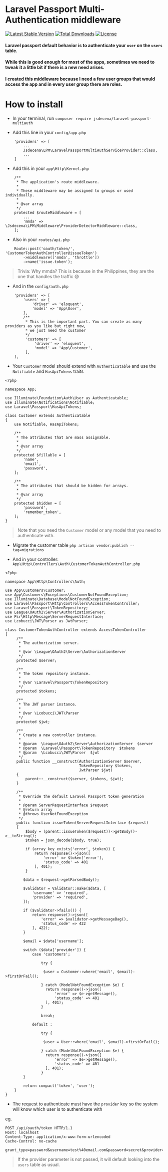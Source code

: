 # Laravel Passport Multi-Authentication middleware

[![Latest Stable Version](https://poser.pugx.org/jsdecena/laravel-passport-multiauth/v/stable)](https://packagist.org/packages/jsdecena/laravel-passport-multiauth)
[![Total Downloads](https://poser.pugx.org/jsdecena/laravel-passport-multiauth/downloads)](https://packagist.org/packages/jsdecena/laravel-passport-multiauth)
[![License](https://poser.pugx.org/jsdecena/laravel-passport-multiauth/license)](https://packagist.org/packages/jsdecena/laravel-passport-multiauth)

#### Laravel passport default behavior is to authenticate your `user` on the `users` table. 
#### While this is good enough for most of the apps, sometimes we need to tweak it a little bit if there is a new need arises.
#### I created this middleware because I need a few user groups that would access the app and in every user group there are roles.

# How to install

- In your terminal, run `composer require jsdecena/laravel-passport-multiauth`

- Add this line in your `config/app.php`

```
	'providers' => [
	    ...
	    Jsdecena\LPM\LaravelPassportMultiAuthServiceProvider::class,
	    ...
	]
```

- Add this in your `app\Http\Kernel.php`

```
    /**
     * The application's route middleware.
     *
     * These middleware may be assigned to groups or used individually.
     *
     * @var array
     */
    protected $routeMiddleware = [
        ...
        'mmda' => \Jsdecena\LPM\Middleware\ProviderDetectorMiddleware::class,
    ];
```

- Also in your `routes/api.php`

```
    Route::post('oauth/token/', 'CustomerTokenAuthController@issueToken')
        ->middleware(['mmda', 'throttle'])
        ->name('issue.token');
```

> Trivia: Why mmda? This is because in the Philippines, they are the one that handles the traffic :sweat_smile: 

- And in the `config/auth.php`

```
    'providers' => [
        'users' => [
            'driver' => 'eloquent',
            'model' => 'App\User',
        ],
        /**
         * This is the important part. You can create as many providers as you like but right now, 
         * we just need the customer
         */
         'customers' => [
             'driver' => 'eloquent',
             'model' => 'App\Customer',
         ],
    ],
```

- Your `Customer` model should extend with `Authenticatable` and use the `Notifiable` and `HasApiTokens` traits

```
<?php

namespace App;

use Illuminate\Foundation\Auth\User as Authenticatable;
use Illuminate\Notifications\Notifiable;
use Laravel\Passport\HasApiTokens;

class Customer extends Authenticatable
{
    use Notifiable, HasApiTokens;

    /**
     * The attributes that are mass assignable.
     *
     * @var array
     */
    protected $fillable = [
        'name',
        'email',
        'password',
    ];

    /**
     * The attributes that should be hidden for arrays.
     *
     * @var array
     */
    protected $hidden = [
        'password',
        'remember_token',
    ];
}
```

> Note that you need the `Customer` model or any model that you need to authenticate with.

- Migrate the customer table `php artisan vendor:publish --tag=migrations`

- And in your controller: `App\Http\Controllers\Auth\CustomerTokenAuthController.php`
 
```
<?php

namespace App\Http\Controllers\Auth;

use App\Customers\Customer;
use App\Customers\Exceptions\CustomerNotFoundException;
use Illuminate\Database\ModelNotFoundException;
use Laravel\Passport\Http\Controllers\AccessTokenController;
use Laravel\Passport\TokenRepository;
use League\OAuth2\Server\AuthorizationServer;
use Psr\Http\Message\ServerRequestInterface;
use Lcobucci\JWT\Parser as JwtParser;

class CustomerTokenAuthController extends AccessTokenController
{
     /**
      * The authorization server.
      *
      * @var \League\OAuth2\Server\AuthorizationServer
      */
     protected $server;
    
     /**
      * The token repository instance.
      *
      * @var \Laravel\Passport\TokenRepository
      */
     protected $tokens;
    
     /**
      * The JWT parser instance.
      *
      * @var \Lcobucci\JWT\Parser
      */
     protected $jwt;
    
     /**
      * Create a new controller instance.
      *
      * @param  \League\OAuth2\Server\AuthorizationServer  $server
      * @param  \Laravel\Passport\TokenRepository  $tokens
      * @param  \Lcobucci\JWT\Parser  $jwt
      */
     public function __construct(AuthorizationServer $server,
                                 TokenRepository $tokens,
                                 JwtParser $jwt)
     {
         parent::__construct($server, $tokens, $jwt);
     }

     /**
      * Override the default Laravel Passport token generation
      *
      * @param ServerRequestInterface $request
      * @return array
      * @throws UserNotFoundException
      */
     public function issueToken(ServerRequestInterface $request)
     {
         $body = (parent::issueToken($request))->getBody()->__toString();
         $token = json_decode($body, true);
        
         if (array_key_exists('error', $token)) {
             return response()->json([
                 'error' => $token['error'],
                 'status_code' => 401
             ], 401);
         }
         
        $data = $request->getParsedBody();
        
        $validator = Validator::make($data, [
            'username' => 'required',
            'provider' => 'required',
        ]);
        
        if ($validator->fails()) {
            return response()->json([
                'error' => $validator->getMessageBag(),
                'status_code' => 422
            ], 422);
        }
        
        $email = $data['username'];  
           
        switch ($data['provider']) {
            case 'customers';
                
                try {
                
                 $user = Customer::where('email', $email)->firstOrFail();
                 
                } catch (ModelNotFoundException $e) {
                  return response()->json([
                      'error' => $e->getMessage(),
                      'status_code' => 401
                  ], 401);
                }
            
                break;
            
            default :
            
                try {
                
                 $user = User::where('email', $email)->firstOrFail();
                 
                } catch (ModelNotFoundException $e) {
                  return response()->json([
                      'error' => $e->getMessage(),
                      'status_code' => 401
                  ], 401);
                }        
        }
         
        return compact('token', 'user');
    }
}
```

 - The request to authenticate must have the `provider` key so the system will know which user is to authenticate with
 
 eg.
 
```
POST /api/oauth/token HTTP/1.1
Host: localhost
Content-Type: application/x-www-form-urlencoded
Cache-Control: no-cache

grant_type=password&username=test%40email.com&password=secret&provider=customers
```

> If the provider parameter is not passed, it will default looking into the `users` table as usual.